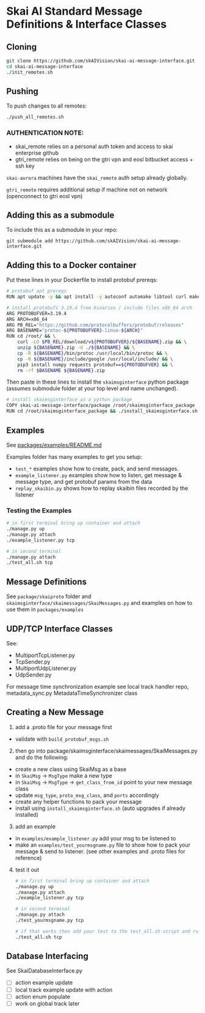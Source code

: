 # Skai AI Standard Message Definitions & Interface Classes

## Cloning

```bash
git clone https://github.com/skAIVision/skai-ai-message-interface.git
cd skai-ai-message-interface
./init_remotes.sh
```

## Pushing

To push changes to all remotes:
```bash
./push_all_remotes.sh
```

### AUTHENTICATION NOTE: 
- skai_remote relies on a personal auth token and access to skai enterprise github
- gtri_remote relies on being on the gtri vpn and eosl bitbucket access + ssh key

`skai-aurora` machines have the `skai_remote` auth setup already globally. 

`gtri_remote` requires additional setup if machine not on network (openconnect to gtri eosl vpn)

## Adding this as a submodule

To include this as a submodule in your repo: 
```
git submodule add https://github.com/skAIVision/skai-ai-message-interface.git
```


## Adding this to a Docker container 

Put these lines in your Dockerfile to install protobuf prereqs:
```bash
# protobuf apt prereqs
RUN apt update -y && apt install -y autoconf automake libtool curl make g++ unzip python3 python3-pip

# install protobufs 3.19.4 from binaries / include files x86_64 arch
ARG PROTOBUFVER=3.19.4
ARG ARCH=x86_64
ARG PB_REL="https://github.com/protocolbuffers/protobuf/releases"
ARG BASENAME="protoc-${PROTOBUFVER}-linux-${ARCH}"
RUN cd /root/ && \
    curl -LO $PB_REL/download/v${PROTOBUFVER}/${BASENAME}.zip && \
    unzip ${BASENAME}.zip -d ./${BASENAME} && \
    cp -R ${BASENAME}/bin/protoc /usr/local/bin/protoc && \
    cp -R ${BASENAME}/include/google /usr/local/include/ && \
    pip3 install numpy requests protobuf==${PROTOBUFVER} && \
    rm -rf $BASENAME ${BASENAME}.zip
```

Then paste in these lines to install the `skaimsginterface` python package (assumes submodule folder at your top level and name unchanged).
```bash
# install skaimsginterface as a python package
COPY skai-ai-message-interface/package /root/skaimsginterface_package
RUN cd /root/skaimsginterface_package && ./install_skaimsginterface.sh
```

## Examples
See [packages/examples/README.md](package/examples/README.md)

Examples folder has many examples to get you setup:
- `test_*` examples show how to create, pack, and send messages.
- `example_listener.py` examples show how to listen, get message & message type, and get protobuf params from the data
- `replay_skaibin.py` shows how to replay skaibin files recorded by the listener

### Testing the Examples
```bash
# in first terminal bring up container and attach 
./manage.py up
./manage.py attach
./example_listener.py tcp

# in second terminal
./manage.py attach
./test_all.sh tcp
```


## Message Definitions

See `package/skaiproto` folder and `skaimsginterface/skaimessages/SkaiMessages.py` and examples on how to use them in `packages/examples`

## UDP/TCP Interface Classes
See: 
- MultiportTcpListener.py
- TcpSender.py
- MultiportUdpListener.py
- UdpSender.py

For message time synchronization example see local track handler repo, metadata_sync.py MetadataTimeSynchronizer class

## Creating a New Message

1. add a .proto file for your message first
  - validate with `build_protobuf_msgs.sh`
2. then go into package/skaimsginterface/skaimessages/SkaiMessages.py and do the following:
  - create a new class using SkaiMsg as a base
  - in `SkaiMsg` -> `MsgType` make a new type
  - in `SkaiMsg` -> `MsgType` -> `get_class_from_id` point to your new message class
  - update `msg_type`, `proto_msg_class`, and `ports` accordingly 
  - create any helper functions to pack your message
  - install using `install_skaimsginterface.sh` (auto upgrades if already installed)
3. add an example
  - in `examples/example_listener.py` add your msg to be listened to
  - make an `examples/test_yourmsgname.py` file to show how to pack your message & send to listener. (see other examples and .proto files for reference)
4. test it out
    ```bash
    # in first terminal bring up container and attach 
    ./manage.py up
    ./manage.py attach
    ./example_listener.py tcp

    # in second terminal
    ./manage.py attach
    ./test_yourmsgname.py tcp

    # if that works then add your test to the test_all.sh script and run that
    ./test_all.sh tcp
    ```

## Database Interfacing
See SkaiDatabaseInterface.py

- [ ] action example update
- [ ] local track example update with action
- [ ] action enum populate
- [ ] work on global track later
